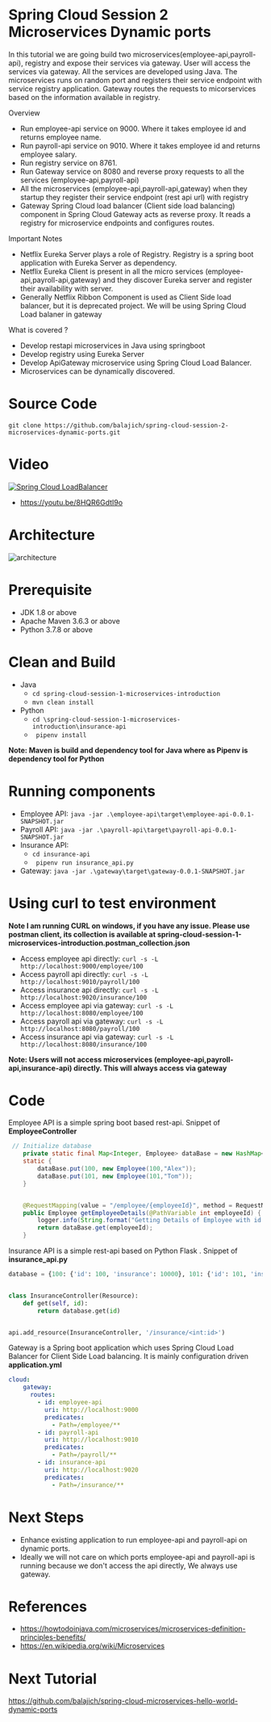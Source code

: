 # Spring Cloud Session 2 Microservices Dynamic ports
In this tutorial we are going build two microservices(employee-api,payroll-api), registry  and expose their services
via gateway. User will access the services via gateway. All the services are developed using Java. The microservices 
runs on random port and registers their service endpoint with service registry application. Gateway routes the requests
to micorservices based on the information available in registry.  


Overview
- Run employee-api service on 9000. Where it takes employee id and returns employee name.
- Run payroll-api service on 9010. Where it takes employee id and returns employee salary.
- Run registry service on 8761. 
- Run Gateway service on 8080 and reverse proxy requests to all the services (employee-api,payroll-api)
- All the microservices (employee-api,payroll-api,gateway) when they startup they register their service endpoint (rest api url)
 with registry
- Gateway Spring Cloud load balancer (Client side load balancing) component in Spring Cloud Gateway acts as reverse proxy.
It reads a registry for microservice endpoints and configures routes. 

Important Notes
- Netflix Eureka Server plays a role of Registry. Registry is a spring boot application with Eureka Server as dependency.
- Netflix Eureka Client is present in all the micro services (employee-api,payroll-api,gateway) and they discover Eureka
server and register their availability with server.
- Generally Netflix Ribbon Component is used as Client Side load balancer, but it is deprecated project. We will be using
Spring Cloud Load balaner in gateway 

 
What is covered ?
- Develop restapi microservices in Java using springboot 
- Develop registry using Eureka Server
- Develop ApiGateway microservice using Spring Cloud Load Balancer.
- Microservices can be dynamically discovered.

# Source Code 
``` git clone https://github.com/balajich/spring-cloud-session-2-microservices-dynamic-ports.git ``` 
# Video
[![Spring Cloud LoadBalancer](https://img.youtube.com/vi/8HQR6GdtI9o/0.jpg)](https://www.youtube.com/watch?v=8HQR6GdtI9o)
- https://youtu.be/8HQR6GdtI9o
# Architecture
![architecture](architecture.png "architecture")
# Prerequisite
- JDK 1.8 or above
- Apache Maven 3.6.3 or above
- Python 3.7.8 or above
# Clean and Build
- Java
    - ``` cd spring-cloud-session-1-microservices-introduction ``` 
    - ``` mvn clean install ```
- Python
    - ``` cd \spring-cloud-session-1-microservices-introduction\insurance-api ```
    - ```  pipenv install ``` 
 
 **Note: Maven is build and dependency tool for Java where as Pipenv is dependency tool for Python**
 
# Running components
- Employee API: ``` java -jar .\employee-api\target\employee-api-0.0.1-SNAPSHOT.jar ```
- Payroll API: ``` java -jar .\payroll-api\target\payroll-api-0.0.1-SNAPSHOT.jar ```
- Insurance API: 
    - ``` cd insurance-api ```
    - ```  pipenv run insurance_api.py ```
- Gateway: ```java -jar .\gateway\target\gateway-0.0.1-SNAPSHOT.jar ``` 

# Using curl to test environment
**Note I am running CURL on windows, if you have any issue. Please use postman client, its collection is available 
at spring-cloud-session-1-microservices-introduction.postman_collection.json**
- Access employee api directly: ``` curl -s -L  http://localhost:9000/employee/100 ```
- Access payroll api directly: ``` curl -s -L  http://localhost:9010/payroll/100 ```
- Access insurance api directly: ``` curl -s -L  http://localhost:9020/insurance/100 ```
- Access employee api via gateway: ``` curl -s -L  http://localhost:8080/employee/100 ```
- Access payroll api via gateway: ``` curl -s -L  http://localhost:8080/payroll/100 ```
- Access insurance api via gateway: ``` curl -s -L  http://localhost:8080/insurance/100 ```

**Note: Users will not access microservices (employee-api,payroll-api,insurance-api) directly. This will always access via gateway**
# Code
Employee API is a simple spring boot based rest-api. Snippet of **EmployeeController**
```java
 // Initialize database
    private static final Map<Integer, Employee> dataBase = new HashMap<>();
    static {
        dataBase.put(100, new Employee(100,"Alex"));
        dataBase.put(101, new Employee(101,"Tom"));
    }


    @RequestMapping(value = "/employee/{employeeId}", method = RequestMethod.GET)
    public Employee getEmployeeDetails(@PathVariable int employeeId) {
        logger.info(String.format("Getting Details of Employee with id %s",employeeId ));
        return dataBase.get(employeeId);
    }
```
Insurance API is a simple rest-api based on  Python Flask .  Snippet of **insurance_api.py**
```python
database = {100: {'id': 100, 'insurance': 10000}, 101: {'id': 101, 'insurance': 15000}}


class InsuranceController(Resource):
    def get(self, id):
        return database.get(id)


api.add_resource(InsuranceController, '/insurance/<int:id>')
```
Gateway is a Spring boot application which uses Spring Cloud Load Balancer for Client Side Load balancing. 
It is mainly configuration driven  **application.yml**  
```yaml
cloud:
    gateway:
      routes:
        - id: employee-api
          uri: http://localhost:9000
          predicates:
            - Path=/employee/**
        - id: payroll-api
          uri: http://localhost:9010
          predicates:
            - Path=/payroll/**
        - id: insurance-api
          uri: http://localhost:9020
          predicates:
            - Path=/insurance/**
```

# Next Steps
- Enhance existing application to run employee-api and payroll-api on dynamic ports.
- Ideally we will not care on which ports employee-api and payroll-api is running because we don't access the api directly, We always use gateway.
# References
- https://howtodoinjava.com/microservices/microservices-definition-principles-benefits/
- https://en.wikipedia.org/wiki/Microservices
# Next Tutorial
https://github.com/balajich/spring-cloud-microservices-hello-world-dynamic-ports